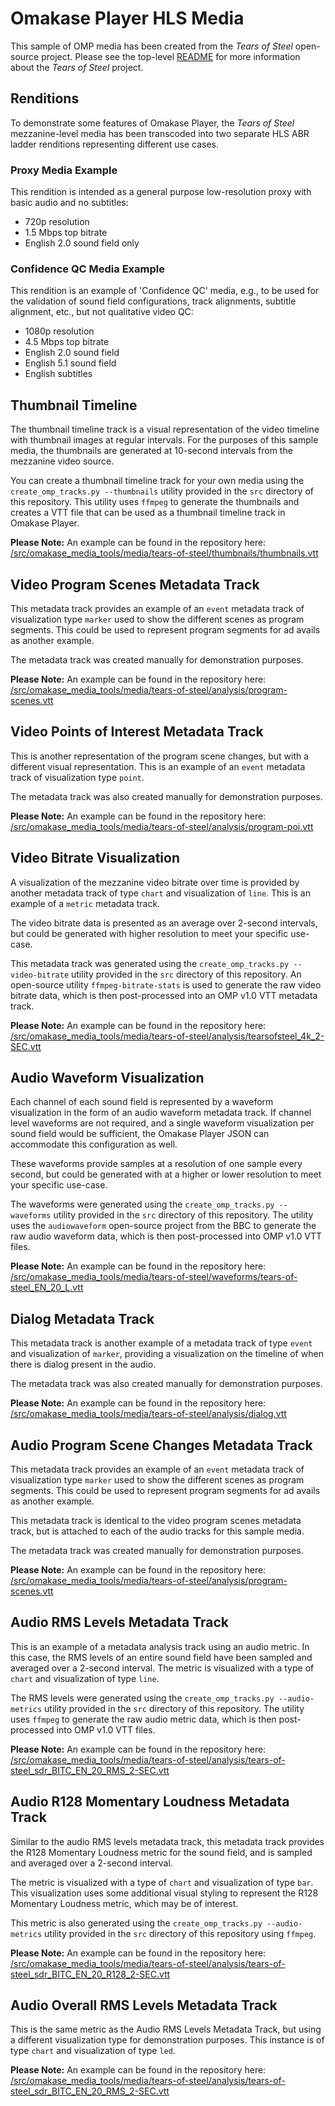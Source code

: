 # Omakase Player HLS Media

This sample of OMP media has been created from the _Tears of Steel_ open-source project. Please see the
top-level [README](/README.md) for more information about the _Tears of Steel_ project.

## Renditions

To demonstrate some features of Omakase Player, the _Tears of Steel_ mezzanine-level media has been transcoded
into two separate HLS ABR ladder renditions representing different use cases.

### Proxy Media Example

This rendition is intended as a general purpose low-resolution proxy with basic audio and no subtitles:

- 720p resolution
- 1.5 Mbps top bitrate
- English 2.0 sound field only

### Confidence QC Media Example

This rendition is an example of 'Confidence QC' media, e.g., to be used for the validation of sound field
configurations, track alignments, subtitle alignment, etc., but not qualitative video QC:

- 1080p resolution
- 4.5 Mbps top bitrate
- English 2.0 sound field
- English 5.1 sound field
- English subtitles

## Thumbnail Timeline

The thumbnail timeline track is a visual representation of the video timeline with thumbnail images at regular
intervals. For the purposes of this sample media, the thumbnails are generated at 10-second intervals from the mezzanine
video source.

You can create a thumbnail timeline track for your own media using the `create_omp_tracks.py --thumbnails` utility
provided in the `src` directory of this repository. This utility uses `ffmpeg` to generate the thumbnails and creates a
VTT file that can be used as a thumbnail timeline track in Omakase Player.

**Please Note:** An example can be found in the repository
here: [/src/omakase_media_tools/media/tears-of-steel/thumbnails/thumbnails.vtt](/src/omakase_media_tools/media/tears-of-steel/thumbnails/thumbnails.vtt)

## Video Program Scenes Metadata Track

This metadata track provides an example of an `event` metadata track of visualization type `marker` used to show the
different scenes as program segments. This could be used to represent program segments for ad avails as another example.

The metadata track was created manually for demonstration purposes.

**Please Note:** An example can be found in the repository
here: [/src/omakase_media_tools/media/tears-of-steel/analysis/program-scenes.vtt](/src/omakase_media_tools/media/tears-of-steel/analysis/program-scenes.vtt)

## Video Points of Interest Metadata Track

This is another representation of the program scene changes, but with a different visual representation. This is an
example of an `event` metadata track of visualization type `point`.

The metadata track was also created manually for demonstration purposes.

**Please Note:** An example can be found in the repository
here: [/src/omakase_media_tools/media/tears-of-steel/analysis/program-poi.vtt](/src/omakase_media_tools/media/tears-of-steel/analysis/program-poi.vtt)

## Video Bitrate Visualization

A visualization of the mezzanine video bitrate over time is provided by another metadata track of type `chart` and
visualization of `line`. This is an example of a `metric` metadata track.

The video bitrate data is presented as an average over 2-second intervals, but could be generated with higher resolution
to meet your specific use-case.

This metadata track was generated using the `create_omp_tracks.py --video-bitrate` utility provided in the `src`
directory of this repository. An open-source utility `ffmpeg-bitrate-stats` is used to generate the raw video bitrate
data, which is then post-processed into an OMP v1.0 VTT metadata track.

**Please Note:** An example can be found in the repository
here: [/src/omakase_media_tools/media/tears-of-steel/analysis/tearsofsteel_4k_2-SEC.vtt](/src/omakase_media_tools/media/tears-of-steel/analysis/tearsofsteel_4k_2-SEC.vtt)

## Audio Waveform Visualization

Each channel of each sound field is represented by a waveform visualization in the form of an audio waveform metadata
track. If channel level waveforms are not required, and a single waveform visualization per sound field would be
sufficient, the Omakase Player JSON can accommodate this configuration as well.

These waveforms provide samples at a resolution of one sample every second, but could be generated with at a higher or
lower resolution to meet your specific use-case.

The waveforms were generated using the `create_omp_tracks.py --waveforms` utility provided in the `src` directory of
this repository. The utility uses the `audiowaveform` open-source project from the BBC to generate the raw audio
waveform
data, which is then post-processed into OMP v1.0 VTT files.

**Please Note:** An example can be found in the repository
here: [/src/omakase_media_tools/media/tears-of-steel/waveforms/tears-of-steel_EN_20_L.vtt](/src/omakase_media_tools/media/tears-of-steel/waveforms/tears-of-steel_EN_20_L.vtt)

## Dialog Metadata Track

This metadata track is another example of a metadata track of type `event` and visualization of `marker`, providing a
visualization on the timeline of when there is dialog present in the audio.

The metadata track was also created manually for demonstration purposes.

**Please Note:** An example can be found in the repository
here: [/src/omakase_media_tools/media/tears-of-steel/analysis/dialog.vtt](/src/omakase_media_tools/media/tears-of-steel/analysis/dialog.vtt)

## Audio Program Scene Changes Metadata Track

This metadata track provides an example of an `event` metadata track of visualization type `marker` used to show the
different scenes as program segments. This could be used to represent program segments for ad avails as another example.

This metadata track is identical to the video program scenes metadata track, but is attached to each of the audio tracks
for this sample media.

The metadata track was created manually for demonstration purposes.

**Please Note:** An example can be found in the repository
here: [/src/omakase_media_tools/media/tears-of-steel/analysis/program-scenes.vtt](/src/omakase_media_tools/media/tears-of-steel/analysis/program-scenes.vtt)

## Audio RMS Levels Metadata Track

This is an example of a metadata analysis track using an audio metric. In this case, the RMS levels of an entire sound
field have been sampled and averaged over a 2-second interval. The metric is visualized with a type of `chart` and
visualization of type `line`.

The RMS levels were generated using the `create_omp_tracks.py --audio-metrics` utility provided in the `src` directory
of this repository. The utility uses `ffmpeg` to generate the raw audio metric data, which is then post-processed into
OMP v1.0 VTT files.

**Please Note:** An example can be found in the repository
here: [/src/omakase_media_tools/media/tears-of-steel/analysis/tears-of-steel_sdr_BITC_EN_20_RMS_2-SEC.vtt](/src/omakase_media_tools/media/tears-of-steel/analysis/tears-of-steel_sdr_BITC_EN_20_RMS_2-SEC.vtt)

## Audio R128 Momentary Loudness Metadata Track

Similar to the audio RMS levels metadata track, this metadata track provides the R128 Momentary Loudness metric for the
sound field, and is sampled and averaged over a 2-second interval.

The metric is visualized with a type of `chart` and visualization of type `bar`. This visualization uses some additional
visual styling to represent the R128 Momentary Loudness metric, which may be of interest.

This metric is also generated using the `create_omp_tracks.py --audio-metrics` utility provided in the `src` directory
of this repository using `ffmpeg`.

**Please Note:** An example can be found in the repository
here: [/src/omakase_media_tools/media/tears-of-steel/analysis/tears-of-steel_sdr_BITC_EN_20_R128_2-SEC.vtt](/src/omakase_media_tools/media/tears-of-steel/analysis/tears-of-steel_sdr_BITC_EN_20_R128_2-SEC.vtt)

## Audio Overall RMS Levels Metadata Track

This is the same metric as the Audio RMS Levels Metadata Track, but using a different visualization type for
demonstration purposes. This instance is of type `chart` and visualization of type `led`.

**Please Note:** An example can be found in the repository
here: [/src/omakase_media_tools/media/tears-of-steel/analysis/tears-of-steel_sdr_BITC_EN_20_RMS_2-SEC.vtt](/src/omakase_media_tools/media/tears-of-steel/analysis/tears-of-steel_sdr_BITC_EN_20_RMS_2-SEC.vtt)



